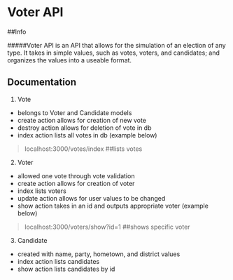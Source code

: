 # Voter API

##Info

#####Voter API is an API that allows for the simulation of an election of any type.  It takes in simple values, such as votes, voters, and candidates; and organizes the values into a useable format.

## Documentation ##
1. Vote
  * belongs to Voter and Candidate models
  * create action allows for creation of new vote
  * destroy action allows for deletion of vote in db
  * index action lists all votes in db (example below)
  >localhost:3000/votes/index ##lists votes
2. Voter
  * allowed one vote through vote validation
  * create action allows for creation of voter
  * index lists voters
  * update action allows for user values to be changed
  * show action takes in an id and outputs appropriate voter (example below)
  >localhost:3000/voters/show?id=1 ##shows specific voter
3. Candidate
  * created with name, party, hometown, and district values
  * index action lists candidates
  * show action lists candidates by id
